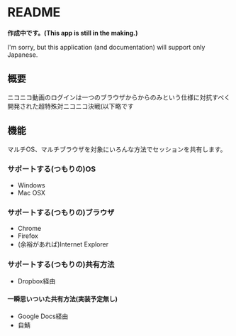 README
======
__作成中です。(This app is still in the making.)__

I'm sorry, but this application (and documentation) will support only Japanese.

概要
----
ニコニコ動画のログインは一つのブラウザからからのみという仕様に対抗すべく開発された超特殊対ニコニコ決戦(以下略です

機能
----
マルチOS、マルチブラウザを対象にいろんな方法でセッションを共有します。

### サポートする(つもりの)OS
* Windows
* Mac OSX

### サポートする(つもりの)ブラウザ
* Chrome
* Firefox
* (余裕があれば)Internet Explorer

### サポートする(つもりの)共有方法
* Dropbox経由

#### 一瞬思いついた共有方法(実装予定無し)

* Google Docs経由
* 自鯖

